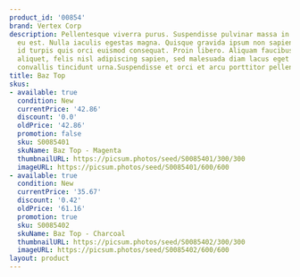 ```yaml
---
product_id: '00854'
brand: Vertex Corp
description: Pellentesque viverra purus. Suspendisse pulvinar massa in metus. Mauris
  eu est. Nulla iaculis egestas magna. Quisque gravida ipsum non sapien. Suspendisse
  id turpis quis orci euismod consequat. Proin libero. Aliquam faucibus, elit ut dictum
  aliquet, felis nisl adipiscing sapien, sed malesuada diam lacus eget erat. Donec
  convallis tincidunt urna.Suspendisse et orci et arcu porttitor pellentesque.
title: Baz Top
skus:
- available: true
  condition: New
  currentPrice: '42.86'
  discount: '0.0'
  oldPrice: '42.86'
  promotion: false
  sku: S0085401
  skuName: Baz Top - Magenta
  thumbnailURL: https://picsum.photos/seed/S0085401/300/300
  imageURL: https://picsum.photos/seed/S0085401/600/600
- available: true
  condition: New
  currentPrice: '35.67'
  discount: '0.42'
  oldPrice: '61.16'
  promotion: true
  sku: S0085402
  skuName: Baz Top - Charcoal
  thumbnailURL: https://picsum.photos/seed/S0085402/300/300
  imageURL: https://picsum.photos/seed/S0085402/600/600
layout: product
---
```

